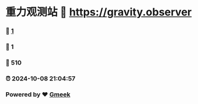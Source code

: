 # 重力观测站 :link: https://gravity.observer 
### :page_facing_up: [1](https://gravity.observer/tag.html) 
### :speech_balloon: 1 
### :hibiscus: 510 
### :alarm_clock: 2024-10-08 21:04:57 
### Powered by :heart: [Gmeek](https://github.com/Meekdai/Gmeek)
